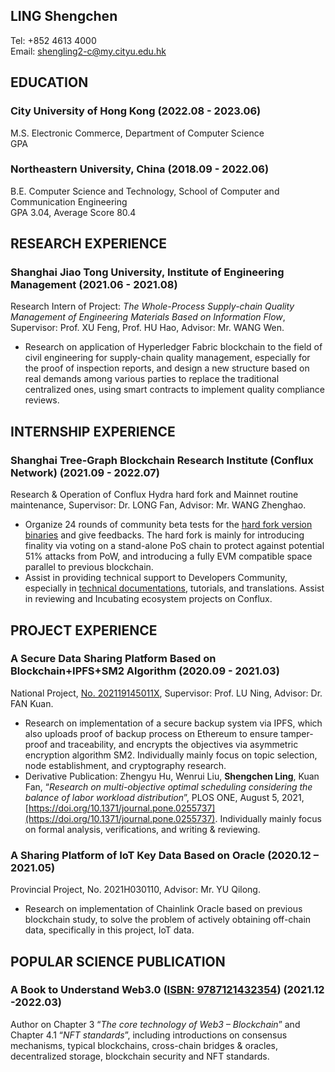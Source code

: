 ## LING Shengchen

Tel: +852 4613 4000            
Email: shengling2-c@my.cityu.edu.hk     

## EDUCATION

### City University of Hong Kong (2022.08 - 2023.06) 

M.S. Electronic Commerce, Department of Computer Science       
GPA  

### Northeastern University, China (2018.09 - 2022.06)

B.E. Computer Science and Technology, School of Computer and Communication Engineering         
GPA 3.04, Average Score 80.4     

## RESEARCH EXPERIENCE

### Shanghai Jiao Tong University, Institute of Engineering Management (2021.06 - 2021.08)

Research Intern of Project: _The Whole-Process Supply-chain Quality Management of Engineering Materials Based on Information Flow_, Supervisor: Prof. XU Feng, Prof. HU Hao, Advisor: Mr. WANG Wen.         

* Research on application of Hyperledger Fabric blockchain to the field of civil engineering for supply-chain quality management, especially for the proof of inspection reports, and design a new structure based on real demands among various parties to replace the traditional centralized ones, using smart contracts to implement quality compliance reviews.  


## INTERNSHIP EXPERIENCE

### Shanghai Tree-Graph Blockchain Research Institute (Conflux Network) (2021.09 - 2022.07)

Research & Operation of Conflux Hydra hard fork and Mainnet routine maintenance, Supervisor: Dr. LONG Fan, Advisor: Mr. WANG Zhenghao.   

* Organize 24 rounds of community beta tests for the [hard fork version binaries](https://github.com/conflux-fans/Conflux-PoS-test/releases) and give feedbacks. The hard fork is mainly for introducing finality via voting on a stand-alone PoS chain to protect against potential 51% attacks from PoW, and introducing a fully EVM compatible space parallel to previous blockchain.     
* Assist in providing technical support to Developers Community, especially in [technical documentations](https://forum.conflux.fun/t/conflux/11990), tutorials, and translations. Assist in reviewing and Incubating ecosystem projects on Conflux.  


## PROJECT EXPERIENCE

### A Secure Data Sharing Platform Based on Blockchain+IPFS+SM2 Algorithm (2020.09 - 2021.03)

National Project, [No. 202119145011X](http://gjcxcy.bjtu.edu.cn/NewJTItemListForStudentDetail.aspx?ItemNo=851412&year=2021&type=school&IsLXItem=0), Supervisor: Prof. LU Ning, Advisor: Dr. FAN Kuan.          

* Research on implementation of a secure backup system via IPFS, which also uploads proof of backup process on Ethereum to ensure tamper-proof and traceability, and encrypts the objectives via asymmetric encryption algorithm SM2. Individually mainly focus on topic selection, node establishment, and cryptography research.     
* Derivative Publication: Zhengyu Hu, Wenrui Liu, **Shengchen Ling**, Kuan Fan, “_Research on multi-objective optimal scheduling considering the balance of labor workload distribution_”, PLOS ONE, August 5, 2021, [https://doi.org/10.1371/journal.pone.0255737](https://doi.org/10.1371/journal.pone.0255737). Individually mainly focus on formal analysis, verifications, and writing & reviewing.      

### A Sharing Platform of IoT Key Data Based on Oracle (2020.12 – 2021.05)

Provincial Project, No. 2021H030110, Advisor: Mr. YU Qilong.        

* Research on implementation of Chainlink Oracle based on previous blockchain study, to solve the problem of actively obtaining off-chain data, specifically in this project, IoT data.   



## POPULAR SCIENCE PUBLICATION

### A Book to Understand Web3.0 ([ISBN: 9787121432354](https://www.phei.com.cn/module/goods/wssd_content.jsp?bookid=60346)) (2021.12 -2022.03)

Author on Chapter 3 “_The core technology of Web3 – Blockchain_” and Chapter 4.1 “_NFT standards_”, including introductions on consensus mechanisms, typical blockchains, cross-chain bridges & oracles, decentralized storage, blockchain security and NFT standards.     





